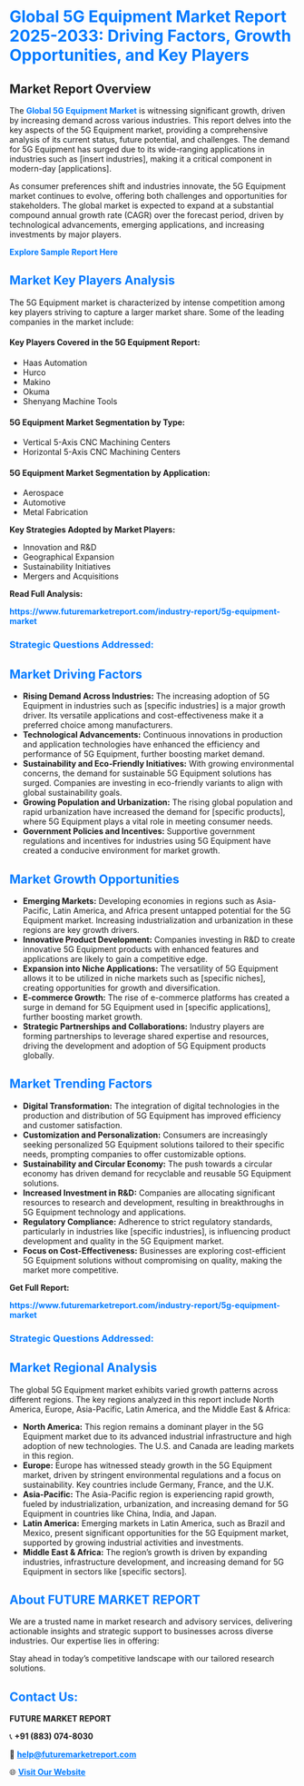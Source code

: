 <h1 style="color: #007BFF;">Global 5G Equipment Market Report 2025-2033: Driving Factors, Growth Opportunities, and Key Players</h1>

<section id="overview">
<h2>Market Report Overview</h2>
<p>The <a href="https://www.futuremarketreport.com/industry-report/5g-equipment-market" style="color: #007BFF; text-decoration: none;"><strong>Global 5G Equipment Market</strong></a> is witnessing significant growth, driven by increasing demand across various industries. This report delves into the key aspects of the 5G Equipment market, providing a comprehensive analysis of its current status, future potential, and challenges. The demand for 5G Equipment has surged due to its wide-ranging applications in industries such as [insert industries], making it a critical component in modern-day [applications].</p>
<p>As consumer preferences shift and industries innovate, the 5G Equipment market continues to evolve, offering both challenges and opportunities for stakeholders. The global market is expected to expand at a substantial compound annual growth rate (CAGR) over the forecast period, driven by technological advancements, emerging applications, and increasing investments by major players.</p>
</section>

<section id="overview">
<p><a href="https://www.futuremarketreport.com/request-sample/reportId=33690" style="color: #007BFF; text-decoration: none;"><strong>Explore Sample Report Here</strong></a></p>
</section>

<section id="key-players">
<h2 style="color: #007BFF;">Market Key Players Analysis</h2>
<p>The 5G Equipment market is characterized by intense competition among key players striving to capture a larger market share. Some of the leading companies in the market include:</p>
<h4>Key Players Covered in the 5G Equipment Report:</h4>
<ul><li>Haas Automation</li><li>Hurco</li><li>Makino</li><li>Okuma</li><li>Shenyang Machine Tools</li></ul>
<h4>5G Equipment Market Segmentation by Type:</h4>
<ul><li>Vertical 5-Axis CNC Machining Centers</li><li>Horizontal 5-Axis CNC Machining Centers</li></ul>

<h4>5G Equipment Market Segmentation by Application:</h4>
<ul><li>Aerospace</li><li>Automotive</li><li>Metal Fabrication</li></ul>
<p><strong>Key Strategies Adopted by Market Players:</strong></p>
<ul>
<li>Innovation and R&D</li>
<li>Geographical Expansion</li>
<li>Sustainability Initiatives</li>
<li>Mergers and Acquisitions</li>
</ul>
</section>

<section>
<p><strong>Read Full Analysis: </strong></p><a href="https://www.futuremarketreport.com/industry-report/5g-equipment-market" style="color: #007BFF; text-decoration: none;"><strong>https://www.futuremarketreport.com/industry-report/5g-equipment-market</strong></a>
<h3 style="color: #007BFF;">Strategic Questions Addressed:</h3>
</section>

<section id="driving-factors">
<h2 style="color: #007BFF;">Market Driving Factors</h2>
<ul>
<li><strong>Rising Demand Across Industries:</strong> The increasing adoption of 5G Equipment in industries such as [specific industries] is a major growth driver. Its versatile applications and cost-effectiveness make it a preferred choice among manufacturers.</li>
<li><strong>Technological Advancements:</strong> Continuous innovations in production and application technologies have enhanced the efficiency and performance of 5G Equipment, further boosting market demand.</li>
<li><strong>Sustainability and Eco-Friendly Initiatives:</strong> With growing environmental concerns, the demand for sustainable 5G Equipment solutions has surged. Companies are investing in eco-friendly variants to align with global sustainability goals.</li>
<li><strong>Growing Population and Urbanization:</strong> The rising global population and rapid urbanization have increased the demand for [specific products], where 5G Equipment plays a vital role in meeting consumer needs.</li>
<li><strong>Government Policies and Incentives:</strong> Supportive government regulations and incentives for industries using 5G Equipment have created a conducive environment for market growth.</li>
</ul>
</section>

<section id="growth-opportunities">
<h2 style="color: #007BFF;">Market Growth Opportunities</h2>
<ul>
<li><strong>Emerging Markets:</strong> Developing economies in regions such as Asia-Pacific, Latin America, and Africa present untapped potential for the 5G Equipment market. Increasing industrialization and urbanization in these regions are key growth drivers.</li>
<li><strong>Innovative Product Development:</strong> Companies investing in R&D to create innovative 5G Equipment products with enhanced features and applications are likely to gain a competitive edge.</li>
<li><strong>Expansion into Niche Applications:</strong> The versatility of 5G Equipment allows it to be utilized in niche markets such as [specific niches], creating opportunities for growth and diversification.</li>
<li><strong>E-commerce Growth:</strong> The rise of e-commerce platforms has created a surge in demand for 5G Equipment used in [specific applications], further boosting market growth.</li>
<li><strong>Strategic Partnerships and Collaborations:</strong> Industry players are forming partnerships to leverage shared expertise and resources, driving the development and adoption of 5G Equipment products globally.</li>
</ul>
</section>

<section id="trending-factors">
<h2 style="color: #007BFF;">Market Trending Factors</h2>
<ul>
<li><strong>Digital Transformation:</strong> The integration of digital technologies in the production and distribution of 5G Equipment has improved efficiency and customer satisfaction.</li>
<li><strong>Customization and Personalization:</strong> Consumers are increasingly seeking personalized 5G Equipment solutions tailored to their specific needs, prompting companies to offer customizable options.</li>
<li><strong>Sustainability and Circular Economy:</strong> The push towards a circular economy has driven demand for recyclable and reusable 5G Equipment solutions.</li>
<li><strong>Increased Investment in R&D:</strong> Companies are allocating significant resources to research and development, resulting in breakthroughs in 5G Equipment technology and applications.</li>
<li><strong>Regulatory Compliance:</strong> Adherence to strict regulatory standards, particularly in industries like [specific industries], is influencing product development and quality in the 5G Equipment market.</li>
<li><strong>Focus on Cost-Effectiveness:</strong> Businesses are exploring cost-efficient 5G Equipment solutions without compromising on quality, making the market more competitive.</li>
</ul>
</section>

<section>
<p><strong>Get Full Report: </strong></p><a href="https://www.futuremarketreport.com/industry-report/5g-equipment-market" style="color: #007BFF; text-decoration: none;"><strong>https://www.futuremarketreport.com/industry-report/5g-equipment-market</strong></a>
<h3 style="color: #007BFF;">Strategic Questions Addressed:</h3>
</section>


<section id="regional-analysis">
<h2 style="color: #007BFF;">Market Regional Analysis</h2>
<p>The global 5G Equipment market exhibits varied growth patterns across different regions. The key regions analyzed in this report include North America, Europe, Asia-Pacific, Latin America, and the Middle East & Africa:</p>
<ul>
<li><strong>North America:</strong> This region remains a dominant player in the 5G Equipment market due to its advanced industrial infrastructure and high adoption of new technologies. The U.S. and Canada are leading markets in this region.</li>
<li><strong>Europe:</strong> Europe has witnessed steady growth in the 5G Equipment market, driven by stringent environmental regulations and a focus on sustainability. Key countries include Germany, France, and the U.K.</li>
<li><strong>Asia-Pacific:</strong> The Asia-Pacific region is experiencing rapid growth, fueled by industrialization, urbanization, and increasing demand for 5G Equipment in countries like China, India, and Japan.</li>
<li><strong>Latin America:</strong> Emerging markets in Latin America, such as Brazil and Mexico, present significant opportunities for the 5G Equipment market, supported by growing industrial activities and investments.</li>
<li><strong>Middle East & Africa:</strong> The region’s growth is driven by expanding industries, infrastructure development, and increasing demand for 5G Equipment in sectors like [specific sectors].</li>
</ul>
</section>

<footer>
<h2 style="color: #007BFF;">About FUTURE MARKET REPORT</h2>
<p>We are a trusted name in market research and advisory services, delivering actionable insights and strategic support to businesses across diverse industries. Our expertise lies in offering:</p>

<p>Stay ahead in today’s competitive landscape with our tailored research solutions.</p>

<h2 style="color: #007BFF;">Contact Us:</h2>
<p><strong>FUTURE MARKET REPORT</strong></p>
<p>📞 <strong>+91 (883) 074-8030</strong></p>
<p>📧 <strong><a href="mailto:help@futuremarketreport.com" style="color: #007BFF;">help@futuremarketreport.com</a></strong></p>
<p>🌐 <strong><a href="https://www.futuremarketreport.com/" style="color: #007BFF;">Visit Our Website</a></strong></p>
</footer>